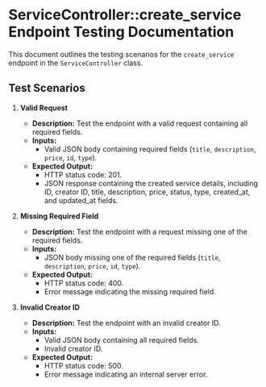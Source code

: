 # ServiceController::create_service Endpoint Testing Documentation

This document outlines the testing scenarios for the `create_service` endpoint in the `ServiceController` class.

## Test Scenarios

1. **Valid Request**
    - **Description:** Test the endpoint with a valid request containing all required fields.
    - **Inputs:** 
        - Valid JSON body containing required fields (`title`, `description`, `price`, `id`, `type`).
    - **Expected Output:**
        - HTTP status code: 201.
        - JSON response containing the created service details, including ID, creator ID, title, description, price, status, type, created_at, and updated_at fields.

2. **Missing Required Field**
    - **Description:** Test the endpoint with a request missing one of the required fields.
    - **Inputs:** 
        - JSON body missing one of the required fields (`title`, `description`, `price`, `id`, `type`).
    - **Expected Output:**
        - HTTP status code: 400.
        - Error message indicating the missing required field.

3. **Invalid Creator ID**
    - **Description:** Test the endpoint with an invalid creator ID.
    - **Inputs:** 
        - Valid JSON body containing all required fields.
        - Invalid creator ID.
    - **Expected Output:**
        - HTTP status code: 500.
        - Error message indicating an internal server error.

